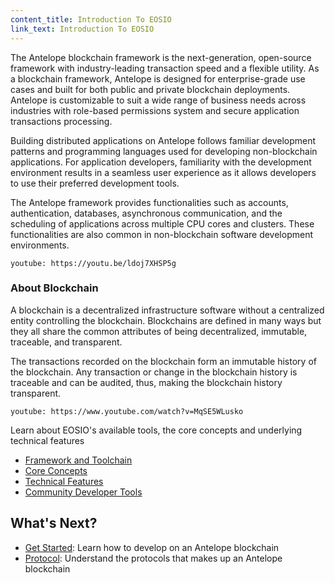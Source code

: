 ```yaml
---
content_title: Introduction To EOSIO
link_text: Introduction To EOSIO
---
```


The Antelope blockchain framework is the next-generation, open-source framework with industry-leading transaction speed and a flexible utility. As a blockchain framework, Antelope is designed for enterprise-grade use cases and built for both public and private blockchain deployments. Antelope is customizable to suit a wide range of business needs across industries with role-based permissions system and secure application transactions processing.

Building distributed applications on Antelope follows familiar development patterns and programming languages used for developing non-blockchain applications. For application developers, familiarity with the development environment results in a seamless user experience as it allows developers to use their preferred development tools.

The Antelope framework provides functionalities such as accounts, authentication, databases, asynchronous communication, and the scheduling of applications across multiple CPU cores and clusters. These functionalities are also common in non-blockchain software development environments.

`youtube: https://youtu.be/ldoj7XHSP5g`

### About Blockchain
A blockchain is a decentralized infrastructure software without a centralized entity controlling the blockchain. Blockchains are defined in many ways but they all share the common attributes of being decentralized, immutable, traceable, and transparent.

The transactions recorded on the blockchain form an immutable history of the blockchain. Any transaction or change in the blockchain history is traceable and can be audited, thus, making the blockchain history transparent.

`youtube: https://www.youtube.com/watch?v=MqSE5WLusko`

Learn about EOSIO's available tools, the core concepts and underlying technical features

- [Framework and Toolchain](10_platform_and_toolchain.md)
- [Core Concepts](20_core_concepts.md)
- [Technical Features](30_technical_features.md)
- [Community Developer Tools](https://docs.eosnetwork.com/welcome/v2.2/community-developer-tools)

## What's Next?
- [Get Started](../30_getting-started-guide/index.md): Learn how to develop on an Antelope blockchain
- [Protocol](../60_protocol-guides/index.md): Understand the protocols that makes up an Antelope blockchain


